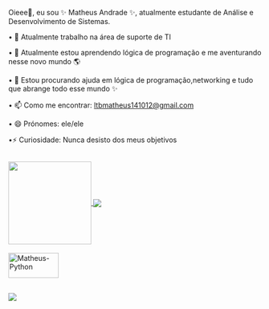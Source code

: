 Oieee👋, eu sou ✨ Matheus Andrade ✨, atualmente estudante de Análise e Desenvolvimento de Sistemas.

• 🔭 Atualmente trabalho na área de suporte de TI

• 🌱 Atualmente estou aprendendo lógica de programação e me aventurando nesse novo mundo 🌎

• 🤔 Estou procurando ajuda em lógica de programação,networking e tudo que abrange todo esse mundo ✨

• 📫 Como me encontrar: ltbmatheus141012@gmail.com

• 😄 Prónomes: ele/ele

•⚡ Curiosidade: Nunca desisto dos meus objetivos

</div>
  
  ##
 
<div> 
  <div style="display: flex">
  <a href="https://github.com/marciogui12">
  <img align="center" height="165px" src="https://github-readme-stats.vercel.app/api?username=MatAndrade&show_icons=true&theme=codeSTACKr"/>
  <img align="center" src="https://github-readme-stats.vercel.app/api/top-langs/?username=MatAndrade&layout=compact"/>
</div>

  <div style="display: inline_block"><br>
  <img align="center" alt="Matheus-Python" height="50" width="100" src="https://cdn.jsdelivr.net/gh/devicons/devicon/icons/python/python-original-wordmark.svg">
  
</div>
  
  ##
 
<div> 
  
   <a href = "mailto:ltbmatheus141012@gmail.com"><img src="https://img.shields.io/badge/-Gmail-%23333?style=for-the-badge&logo=gmail&logoColor=white" target="_blank"></a>
 <!--<a href="https://www.linkedin.com/in/marcio-guilherme-259923234/" target="_blank"><img src="https://img.shields.io/badge/-LinkedIn-%230077B5?style=for-the-badge&logo=linkedin&logoColor=white" target="_blank"></a>--!>


